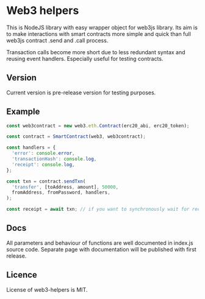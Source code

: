# Web3 helpers

This is NodeJS library with easy wrapper object for web3js library.
Its aim is to make interactions with smart contracts more simple and quick
than full web3js contract .send and .call process.

Transaction calls become more short due to less redundant syntax and
reusing event handlers. Especially useful for testing contracts.

## Version

Current version is pre-release version for testing purposes.

## Example

```js
const web3contract = new web3.eth.Contract(erc20_abi, erc20_token);

const contract = SmartContract(web3, web3contract);

const handlers = {
  'error': console.error,
  'transactionHash': console.log,
  'receipt': console.log,
};

const txn = contract.sendTxn(
  'transfer', [toAddress, amount], 50000,
  fromAddress, fromPassword, handlers,
);

const receipt = await txn; // if you want to synchronously wait for receipt in NodeJS 8
```

## Docs

All parameters and behaviour of functions are well documented in index.js
source code. Separate page with documentation will be published with first release.

## Licence

License of web3-helpers is MIT.
